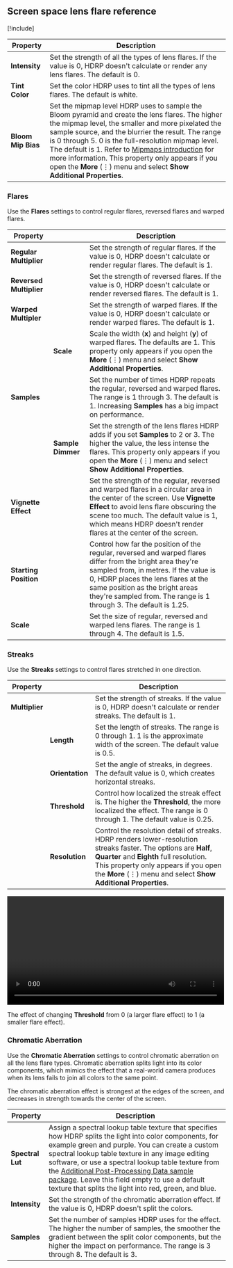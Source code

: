 ## Screen space lens flare reference

[!include[](../../snippets/Volume-Override-Enable-Properties.md)]

| **Property**       | **Description**                                              |
| ------------------ | ------------------------------------------------------------ |
| **Intensity**      | Set the strength of all the types of lens flares. If the value is 0, HDRP doesn't calculate or render any lens flares. The default is 0. |
| **Tint Color**     | Set the color HDRP uses to tint all the types of lens flares. The default is white. |
| **Bloom Mip Bias** | Set the mipmap level HDRP uses to sample the Bloom pyramid and create the lens flares. The higher the mipmap level, the smaller and more pixelated the sample source, and the blurrier the result. The range is 0 through 5. 0 is the full-resolution mipmap level. The default is 1. Refer to [Mipmaps introduction](https://docs.unity3d.com/2023.1/Documentation/Manual/texture-mipmaps-introduction.html) for more information. This property only appears if you open the **More** (⋮) menu and select **Show Additional Properties**. |

### Flares

Use the **Flares** settings to control regular flares, reversed flares and warped flares.

| **Property**            |                   | **Description**                                              |
| ----------------------- | ----------------- | ------------------------------------------------------------ |
| **Regular Multiplier**  |                   | Set the strength of regular flares. If the value is 0, HDRP doesn't calculate or render regular flares. The default is 1. |
| **Reversed Multiplier** |                   | Set the strength of reversed flares. If the value is 0, HDRP doesn't calculate or render reversed flares. The default is 1. |
| **Warped Multipler**    |                   | Set the strength of warped flares. If the value is 0, HDRP doesn't calculate or render warped flares. The default is 1. |
|                         | **Scale**         | Scale the width (**x**) and height (**y**) of warped flares. The defaults are 1. This property only appears if you open the **More** (⋮) menu and select **Show Additional Properties**. |
| **Samples**             |                   | Set the number of times HDRP repeats the regular, reversed and warped flares. The range is 1 through 3. The default is 1. Increasing **Samples** has a big impact on performance. |
|                         | **Sample Dimmer** | Set the strength of the lens flares HDRP adds if you set **Samples** to 2 or 3. The higher the value, the less intense the flares. This property only appears if you open the **More** (⋮) menu and select **Show Additional Properties**. |
| **Vignette Effect**     |                   | Set the strength of the regular, reversed and warped flares in a circular area in the center of the screen. Use **Vignette Effect** to avoid lens flare obscuring the scene too much. The default value is 1, which means HDRP doesn't render flares at the center of the screen. |
| **Starting Position**   |                   | Control how far the position of the regular, reversed and warped flares differ from the bright area they're sampled from, in metres. If the value is 0, HDRP places the lens flares at the same position as the bright areas they're sampled from. The range is 1 through 3. The default is 1.25. |
| **Scale**               |                   | Set the size of regular, reversed and warped lens flares. The range is 1 through 4. The default is 1.5. |

### Streaks

Use the **Streaks** settings to control flares stretched in one direction.

| **Property**   |                 | **Description**                                              |
| -------------- | --------------- | ------------------------------------------------------------ |
| **Multiplier** |                 | Set the strength of streaks. If the value is 0, HDRP doesn't calculate or render streaks. The default is 1. |
|                | **Length**      | Set the length of streaks. The range is 0 through 1. 1 is the approximate width of the screen. The default value is 0.5. |
|                | **Orientation** | Set the angle of streaks, in degrees. The default value is 0, which creates horizontal streaks. |
|                | **Threshold**   | Control how localized the streak effect is. The higher the **Threshold**, the more localized the effect. The range is 0 through 1. The default value is 0.25. |
|                | **Resolution**  | Control the resolution detail of streaks. HDRP renders lower-resolution streaks faster. The options are **Half**, **Quarter** and **Eighth** full resolution. This property only appears if you open the **More** (⋮) menu and select **Show Additional Properties**. |

<video src="../../Images/shared/lens-flare/screenspacelensflares-threshold.mp4" width="500" height="auto" autoplay="true" loop="true" title="The effect of changing Threshold from 0 (a larger flare effect) to 1 (a smaller flare effect)." controls></video>

The effect of changing **Threshold** from 0 (a larger flare effect) to 1 (a smaller flare effect).

### Chromatic Aberration

Use the **Chromatic Aberration** settings to control chromatic aberration on all the lens flare types. Chromatic aberration splits light into its color components, which mimics the effect that a real-world camera produces when its lens fails to join all colors to the same point.

The chromatic aberration effect is strongest at the edges of the screen, and decreases in strength towards the center of the screen.

| **Property**     | **Description**                                              |
| ---------------- | ------------------------------------------------------------ |
| **Spectral Lut** | Assign a spectral lookup table texture that specifies how HDRP splits the light into color components, for example green and purple. You can create a custom spectral lookup table texture in any image editing software, or use a spectral lookup table texture from the [Additional Post-Processing Data sample package](../../HDRP-Sample-Content.md#additional-post-processing-data). Leave this field empty to use a default texture that splits the light into red, green, and blue. |
| **Intensity**    | Set the strength of the chromatic aberration effect. If the value is 0, HDRP doesn't split the colors. |
| **Samples**      | Set the number of samples HDRP uses for the effect. The higher the number of samples, the smoother the gradient between the split color components, but the higher the impact on performance. The range is 3 through 8. The default is 3. |

